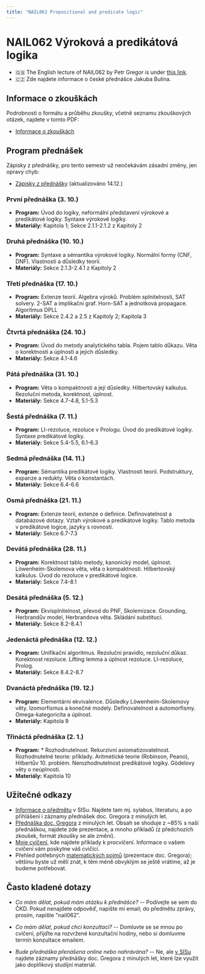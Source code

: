 ```yaml
---
title: "NAIL062 Propositional and predicate logic"
---
```


# NAIL062 Výroková a predikátová logika

* 🇬🇧 The English lecture of NAIL062 by Petr Gregor is under [this link](https://ktiml.mff.cuni.cz/~gregor/logics/).
* 🇨🇿 Zde najdete informace o české přednášce Jakuba Bulína.

## Informace o zkouškách

Podrobnosti o formátu a průběhu zkoušky, včetně seznamu zkouškových otázek, najdete v tomto PDF:

* [Informace o zkouškách](files/info-o-zkouskach.pdf)

## Program přednášek

Zápisky z přednášky, pro tento semestr už neočekávám zásadní změny, jen opravy chyb:
* [Zápisky z přednášky](https://github.com/jbulin-mff-uk/nail062/raw/main/lecture/lecture-notes/lecture-notes.pdf) (aktualizováno 14.12.)

### První přednáška (3. 10.)

* **Program:** Úvod do logiky, neformální představení výrokové a predikátové logiky. Syntaxe výrokové logiky.
* **Materiály:** Kapitola 1; Sekce 2.1.1-2.1.2 z Kapitoly 2

### Druhá přednáška (10. 10.)

* **Program:** Syntaxe a sémantika výrokové logiky. Normální formy (CNF, DNF). Vlastnosti a důsledky teorií.
* **Materiály:** Sekce 2.1.3-2.4.1 z Kapitoly 2 

### Třetí přednáška (17. 10.)

* **Program:** Extenze teorií. Algebra výroků. Problém splnitelnosti, SAT solvery. 2-SAT a implikační graf. Horn-SAT a jednotková propagace. Algoritmus DPLL
* **Materiály:** Sekce 2.4.2 a 2.5 z Kapitoly 2; Kapitola 3

### Čtvrtá přednáška (24. 10.)

* **Program:** Úvod do metody analytického tabla. Pojem tablo důkazu. Věta o korektnosti a úplnosti a jejich důsledky.
* **Materiály:** Sekce 4.1-4.6

### Pátá přednáška (31. 10.)

* **Program:** Věta o kompaktnosti a její důsledky. Hilbertovský kalkulus. Rezoluční metoda, korektnost, úplnost.
* **Materiály:** Sekce 4.7-4.8, 5.1-5.3

### Šestá přednáška (7. 11.)

* **Program:** LI-rezoluce, rezoluce v Prologu. Úvod do predikátové logiky. Syntaxe predikátové logiky.
* **Materiály:** Sekce 5.4-5.5, 6.1-6.3

### Sedmá přednáška (14. 11.)

* **Program:** Sémantika predikátové logiky. Vlastnosti teorií. Podstruktury, expanze a redukty. Věta o konstantách. 
* **Materiály:** Sekce 6.4-6.6

### Osmá přednáška (21. 11.)

* **Program:** Extenze teorií, extenze o definice. Definovatelnost a databázové dotazy. Vztah výrokové a predikátové logiky. Tablo metoda v predikátové logice, jazyky s rovností.
* **Materiály:** Sekce 6.7-7.3

### Devátá přednáška (28. 11.)

* **Program:** Korektnost tablo metody, kanonický model, úplnost. Löwenheim-Skolemova věta, věta o kompaktnosti. Hilbertovský kalkulus. Úvod do rezoluce v predikátové logice.
* **Materiály:** Sekce 7.4-8.1

### Desátá přednáška (5. 12.)

* **Program:** Ekvisplnitelnost, převod do PNF, Skolemizace. Grounding,  Herbrandův model, Herbrandova věta. Skládání substitucí.
* **Materiály:** Sekce 8.2-8.4.1

### Jedenáctá přednáška (12. 12.)

* **Program:** Unifikační algoritmus. Rezoluční pravidlo, rezoluční důkaz. Korektnost rezoluce. Lifting lemma a úplnost rezoluce. LI-rezoluce, Prolog.
* **Materiály:** Sekce 8.4.2-8.7

### Dvanáctá přednáška (19. 12.)

* **Program:** Elementární ekvivalence. Důsledky Löwenheim-Skolemovy věty. Izomorfismus a konečné modely. Definovatelnost a automorfismy. Omega-kategoricita a úplnost.
* **Materiály:** Kapitola 9

### Třináctá přednáška (2. 1.)

* **Program:** * Rozhodnutelnost. Rekurzivní axiomatizovatelnost. Rozhodnutelné teorie: příklady. Aritmetické teorie (Robinson, Peano), Hilbertův 10. problém. Nerozhodnutelnost predikátové logiky. Gödelovy věty o neúplnosti.
* **Materiály:** Kapitola 10

## Užitečné odkazy

* [Informace o předmětu](https://is.cuni.cz/studium/predmety/index.php?do=predmet&kod=NAIL062&skr=2022&fak=11320) v SISu. Najdete tam mj. sylabus, literaturu, a po přihlášení i záznamy přednášek doc. Gregora z minulých let.
* [Přednáška doc. Gregora](http://ktiml.mff.cuni.cz/~gregor/logika/index.html) z minulých let. Obsah se shoduje z ~85% s naší přednáškou, najdete zde prezentace, a mnoho příkladů (z předchozích zkoušek, formát zkoušky se ale změní).
* [Moje cvičení](cviceni/), kde najdete příklady k procvičení. Informace o vašem cvičení vám poskytne váš cvičící.
* Přehled potřebných [matematických pojmů](http://ktiml.mff.cuni.cz/~gregor/logika/VPLdodatek.pdf) (prezentace doc. Gregora); většinu byste už měli znát, k těm méně obvyklým se ještě vrátíme, až je budeme potřebovat.

## Často kladené dotazy

* _Co mám dělat, pokud mám otázku k přednášce?_ -- Podívejte se sem do ČKD. Pokud nenajdete odpověď, napište mi email; do předmětu zprávy, prosím, napište "nail062".

* _Co mám dělat, pokud chci konzultaci?_ -- Domluvte se se mnou po cvičení, přijďte na rozvržené konzultační hodiny, nebo si domluvme termín konzultace emailem.

* _Bude přednáška přenášena online nebo nahrávána?_ -- Ne, ale [v SISu](https://is.cuni.cz/studium/predmety/index.php?do=predmet&kod=NAIL062&skr=2022&fak=11320) najdete záznamy přednášky doc. Gregora z minulých let, které lze využít jako doplňkový studijní materiál.

<!--
## Přednáška

Studijní materiály a další informace k přednášce budou k dispozici na e-learningové platformě Moodle:

* [Výroková a predikátová logika na Moodle](https://dl1.cuni.cz/course/view.php?id=10297)

Prosím, zaregistrujte se do tohoto kurzu, sledujte updaty a odebírejte Moodle zprávy (doporučuji emailovou notifikaci), a používejte diskuzní fórum kdykoliv to bude možné. Jinak mi pošlete email, v tom případě do předmětu napište "nail062".

## Cvičení

Všechny informace k mému cvičení budou také na Moodle, [v témže Moodle kurzu](https://dl1.cuni.cz/course/view.php?id=10297). Cvičení má vlastní diskuzní fórum, a pokud mi budete psát email, napište, prosím, do předmětu kromě "nail062" také "cvičení".
-->